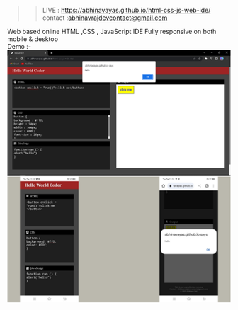 >> LIVE : https://abhinavayas.github.io/html-css-js-web-ide/    <br>
contact :abhinavrajdevcontact@gmail.com

Web based online HTML ,CSS , JavaScript IDE
Fully responsive on both mobile & desktop
<br> Demo :-
<br>
<img src = "demo.png" />
<img src = "demo-mobile.png" />
